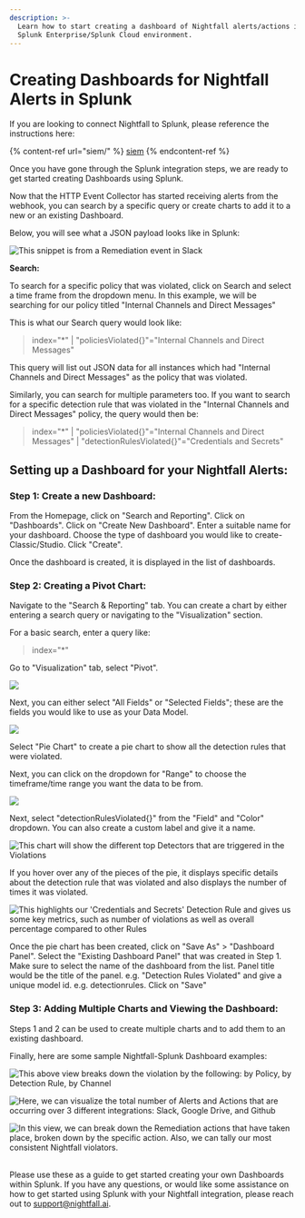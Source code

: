 ```yaml
---
description: >-
  Learn how to start creating a dashboard of Nightfall alerts/actions in your
  Splunk Enterprise/Splunk Cloud environment.
---
```


# Creating Dashboards for Nightfall Alerts in Splunk

If you are looking to connect Nightfall to Splunk, please reference the instructions here:

{% content-ref url="siem/" %}
[siem](siem/)
{% endcontent-ref %}

Once you have gone through the Splunk integration steps, we are ready to get started creating Dashboards using Splunk.&#x20;

Now that the HTTP Event Collector has started receiving alerts from the webhook, you can search by a specific query or create charts to add it to a new or an existing Dashboard.

Below, you will see what a JSON payload looks like in Splunk:

![This snippet is from a Remediation event in Slack](<../../.gitbook/assets/image (612).png>)

**Search:**

To search for a specific policy that was violated, click on Search and select a time frame from the dropdown menu. In this example, we will be searching for our policy titled "Internal Channels and Direct Messages"

This is what our Search query would look like:

> index="\*" | "policiesViolated{}"="Internal Channels and Direct Messages"

This query will list out JSON data for all instances which had "Internal Channels and Direct Messages" as the policy that was violated.&#x20;

Similarly, you can search for multiple parameters too. If you want to search for a specific detection rule that was violated in the "Internal Channels and Direct Messages" policy, the query would then be:

> index="\*" | "policiesViolated{}"="Internal Channels and Direct Messages" | "detectionRulesViolated{}"="Credentials and Secrets"

## **Setting up a Dashboard for your Nightfall Alerts:**

### **Step 1: Create a new Dashboard:**

From the Homepage, click on "Search and Reporting". Click on "Dashboards". Click on "Create New Dashboard". Enter a suitable name for your dashboard. Choose the type of dashboard you would like to create- Classic/Studio. Click "Create".

Once the dashboard is created, it is displayed in the list of dashboards.

### **Step 2: Creating a Pivot Chart:**

Navigate to the "Search & Reporting" tab. You can create a chart by either entering a search query or navigating to the "Visualization" section.

For a basic search, enter a query like:

> index="\*"&#x20;

Go to "Visualization" tab, select "Pivot".

![](<../../.gitbook/assets/image (605).png>)

Next, you can either select "All Fields" or "Selected Fields"; these are the fields you would like to use as your Data Model.&#x20;



![](<../../.gitbook/assets/image (651).png>)

Select "Pie Chart" to create a pie chart to show all the detection rules that were violated.

Next, you can click on the dropdown for "Range" to choose the timeframe/time range you want the data to be from.&#x20;

![](<../../.gitbook/assets/image (474).png>)

Next, select "detectionRulesViolated{}" from the "Field" and "Color" dropdown. You can also create a custom label and give it a name.



![This chart will show the different top Detectors that are triggered in the Violations](<../../.gitbook/assets/image (494).png>)

If you hover over any of the pieces of the pie, it displays specific details about the detection rule that was violated and also displays the number of times it was violated.

&#x20;

![This highlights our 'Credentials and Secrets' Detection Rule and gives us some key metrics, such as number of violations as well as overall percentage compared to other Rules](<../../.gitbook/assets/Screen Shot 2022-02-02 at 4.44.45 PM.png>)

Once the pie chart has been created, click on "Save As" > "Dashboard Panel". Select the "Existing Dashboard Panel" that was created in Step 1. Make sure to select the name of the dashboard from the list. Panel title would be the title of the panel. e.g. "Detection Rules Violated" and give a unique model id. e.g. detectionrules. Click on "Save"

### **Step 3: Adding Multiple Charts and Viewing the Dashboard:**

Steps 1 and 2 can be used to create multiple charts and to add them to an existing dashboard.



Finally, here are some sample Nightfall-Splunk Dashboard examples:

![This above view breaks down the violation by the following: by Policy, by Detection Rule, by Channel](<../../.gitbook/assets/image (480).png>)

![Here, we can visualize the total number of Alerts and Actions that are occurring over 3 different integrations: Slack, Google Drive, and Github](<../../.gitbook/assets/image (428).png>)

![In this view, we can break down the Remediation actions that have taken place, broken down by the specific action. Also, we can tally our most consistent Nightfall violators.](<../../.gitbook/assets/image (501).png>)

\
Please use these as a guide to get started creating your own Dashboards within Splunk. If you have any questions, or would like some assistance on how to get started using Splunk with your Nightfall integration, please reach out to support@nightfall.ai.&#x20;
